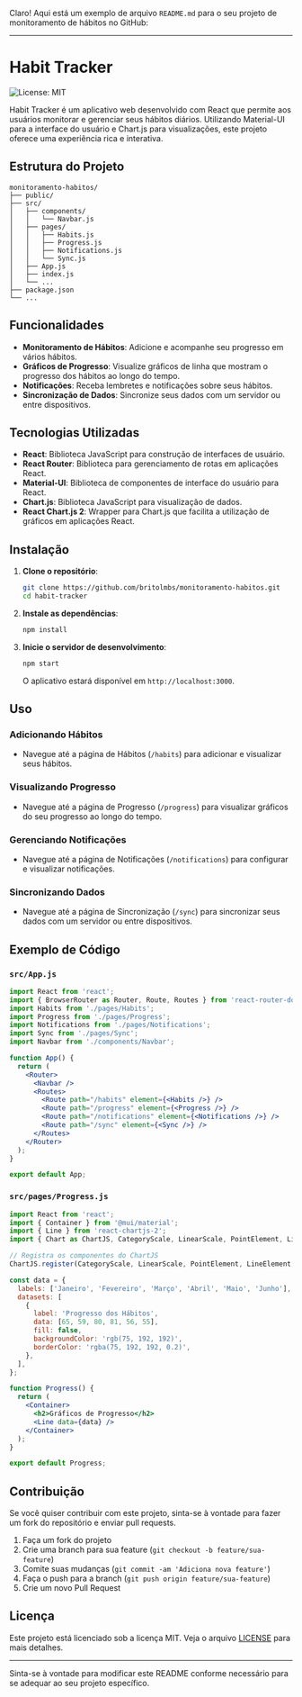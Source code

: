 Claro! Aqui está um exemplo de arquivo `README.md` para o seu projeto de monitoramento de hábitos no GitHub:

---

# Habit Tracker

![License: MIT](https://img.shields.io/badge/License-MIT-yellow.svg)

Habit Tracker é um aplicativo web desenvolvido com React que permite aos usuários monitorar e gerenciar seus hábitos diários. Utilizando Material-UI para a interface do usuário e Chart.js para visualizações, este projeto oferece uma experiência rica e interativa.

## Estrutura do Projeto

```
monitoramento-habitos/
├── public/
├── src/
│   ├── components/
│   │   └── Navbar.js
│   ├── pages/
│   │   ├── Habits.js
│   │   ├── Progress.js
│   │   ├── Notifications.js
│   │   └── Sync.js
│   ├── App.js
│   ├── index.js
│   └── ...
├── package.json
└── ...
```

## Funcionalidades

- **Monitoramento de Hábitos**: Adicione e acompanhe seu progresso em vários hábitos.
- **Gráficos de Progresso**: Visualize gráficos de linha que mostram o progresso dos hábitos ao longo do tempo.
- **Notificações**: Receba lembretes e notificações sobre seus hábitos.
- **Sincronização de Dados**: Sincronize seus dados com um servidor ou entre dispositivos.

## Tecnologias Utilizadas

- **React**: Biblioteca JavaScript para construção de interfaces de usuário.
- **React Router**: Biblioteca para gerenciamento de rotas em aplicações React.
- **Material-UI**: Biblioteca de componentes de interface do usuário para React.
- **Chart.js**: Biblioteca JavaScript para visualização de dados.
- **React Chart.js 2**: Wrapper para Chart.js que facilita a utilização de gráficos em aplicações React.

## Instalação

1. **Clone o repositório**:

   ```bash
   git clone https://github.com/britolmbs/monitoramento-habitos.git
   cd habit-tracker
   ```

2. **Instale as dependências**:

   ```bash
   npm install
   ```

3. **Inicie o servidor de desenvolvimento**:

   ```bash
   npm start
   ```

   O aplicativo estará disponível em `http://localhost:3000`.

## Uso

### Adicionando Hábitos

- Navegue até a página de Hábitos (`/habits`) para adicionar e visualizar seus hábitos.

### Visualizando Progresso

- Navegue até a página de Progresso (`/progress`) para visualizar gráficos do seu progresso ao longo do tempo.

### Gerenciando Notificações

- Navegue até a página de Notificações (`/notifications`) para configurar e visualizar notificações.

### Sincronizando Dados

- Navegue até a página de Sincronização (`/sync`) para sincronizar seus dados com um servidor ou entre dispositivos.

## Exemplo de Código

### `src/App.js`

```jsx
import React from 'react';
import { BrowserRouter as Router, Route, Routes } from 'react-router-dom';
import Habits from './pages/Habits';
import Progress from './pages/Progress';
import Notifications from './pages/Notifications';
import Sync from './pages/Sync';
import Navbar from './components/Navbar';

function App() {
  return (
    <Router>
      <Navbar />
      <Routes>
        <Route path="/habits" element={<Habits />} />
        <Route path="/progress" element={<Progress />} />
        <Route path="/notifications" element={<Notifications />} />
        <Route path="/sync" element={<Sync />} />
      </Routes>
    </Router>
  );
}

export default App;
```

### `src/pages/Progress.js`

```jsx
import React from 'react';
import { Container } from '@mui/material';
import { Line } from 'react-chartjs-2';
import { Chart as ChartJS, CategoryScale, LinearScale, PointElement, LineElement, Title, Tooltip, Legend } from 'chart.js';

// Registra os componentes do ChartJS
ChartJS.register(CategoryScale, LinearScale, PointElement, LineElement, Title, Tooltip, Legend);

const data = {
  labels: ['Janeiro', 'Fevereiro', 'Março', 'Abril', 'Maio', 'Junho'],
  datasets: [
    {
      label: 'Progresso dos Hábitos',
      data: [65, 59, 80, 81, 56, 55],
      fill: false,
      backgroundColor: 'rgb(75, 192, 192)',
      borderColor: 'rgba(75, 192, 192, 0.2)',
    },
  ],
};

function Progress() {
  return (
    <Container>
      <h2>Gráficos de Progresso</h2>
      <Line data={data} />
    </Container>
  );
}

export default Progress;
```

## Contribuição

Se você quiser contribuir com este projeto, sinta-se à vontade para fazer um fork do repositório e enviar pull requests.

1. Faça um fork do projeto
2. Crie uma branch para sua feature (`git checkout -b feature/sua-feature`)
3. Comite suas mudanças (`git commit -am 'Adiciona nova feature'`)
4. Faça o push para a branch (`git push origin feature/sua-feature`)
5. Crie um novo Pull Request

## Licença

Este projeto está licenciado sob a licença MIT. Veja o arquivo [LICENSE](LICENSE) para mais detalhes.

---

Sinta-se à vontade para modificar este README conforme necessário para se adequar ao seu projeto específico.
